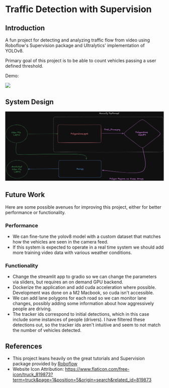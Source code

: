# Traffic Detection with Supervision

## Introduction

A fun project for detecting and analyzing traffic flow from video using Roboflow's Supervision package and Ultralytics' implementation of YOLOv8.

Primary goal of this project is to be able to count vehicles passing a user defined threshold.

Demo:

![](images/demo.gif)

## System Design

![](images/traffic-detection-code-flow.png)

## Future Work

Here are some possible avenues for improving this project, either for better performance or functionality. 

### Performance

- We can fine-tune the yolov8 model with a custom dataset that matches how the vehicles are seen in the camera feed. 
- If this system is expected to operate in a real time system we should add more training video data with various weather conditions.

### Functionality

- Change the streamlit app to gradio so we can change the parameters via sliders, but requires an on demand GPU backend. 
- Dockerize the application and add cuda acceleration where possible. Development was done on a M2 Macbook, so cuda isn't accessible. 
- We can add lane polygons for each road so we can monitor lane changes, possibly adding some information about how aggressively people are driving. 
- The tracker ids correspond to initial detections, which in this case include some instances of people (drivers). I have filtered these detections out, so the tracker ids aren't intuitive and seem to not match the number of vehicles detected. 

## References

- This project leans heavily on the great tutorials and Supervision package provided by [Roboflow](https://roboflow.com/)
- Website Icon Attribution: https://www.flaticon.com/free-icon/truck_819873?term=truck&page=1&position=5&origin=search&related_id=819873
